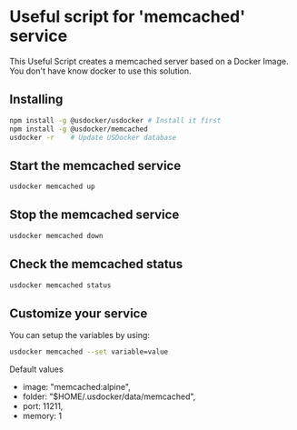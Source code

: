 # Useful script for 'memcached' service

This Useful Script creates a memcached server based on a Docker Image.
You don't have know docker to use this solution.

## Installing

```bash
npm install -g @usdocker/usdocker # Install it first
npm install -g @usdocker/memcached
usdocker -r    # Update USDocker database
```

## Start the memcached service

```bash
usdocker memcached up
```

## Stop the memcached service

```bash
usdocker memcached down
```

## Check the memcached status

```bash
usdocker memcached status
```


## Customize your service

You can setup the variables by using:

```bash
usdocker memcached --set variable=value
```

Default values

 - image: "memcached:alpine",
 - folder: "$HOME/.usdocker/data/memcached",
 - port: 11211,
 - memory: 1

